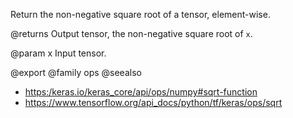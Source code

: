 Return the non-negative square root of a tensor, element-wise.

@returns
    Output tensor, the non-negative square root of `x`.

@param x
Input tensor.

@export
@family ops
@seealso
+ <https:/keras.io/keras_core/api/ops/numpy#sqrt-function>
+ <https://www.tensorflow.org/api_docs/python/tf/keras/ops/sqrt>
